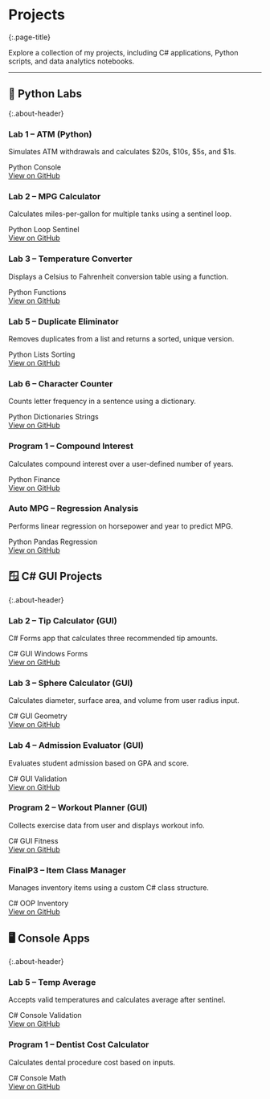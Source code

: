 # Projects
{:.page-title}

Explore a collection of my projects, including C# applications, Python scripts, and data analytics notebooks.

---

## 🧪 Python Labs
{:.about-header}

<div class="project-card">
  <h3>Lab 1 – ATM (Python)</h3>
  <p>Simulates ATM withdrawals and calculates $20s, $10s, $5s, and $1s.</p>
  <div class="project-tags"><span class="tag">Python</span> <span class="tag">Console</span></div>
  <a href="https://github.com/masontatafu/ATM-Simulation" target="_blank">View on GitHub</a>
</div>

<div class="project-card">
  <h3>Lab 2 – MPG Calculator</h3>
  <p>Calculates miles-per-gallon for multiple tanks using a sentinel loop.</p>
  <div class="project-tags"><span class="tag">Python</span> <span class="tag">Loop</span> <span class="tag">Sentinel</span></div>
  <a href="https://github.com/masontatafu/MPG-Calculator" target="_blank">View on GitHub</a>
</div>

<div class="project-card">
  <h3>Lab 3 – Temperature Converter</h3>
  <p>Displays a Celsius to Fahrenheit conversion table using a function.</p>
  <div class="project-tags"><span class="tag">Python</span> <span class="tag">Functions</span></div>
  <a href="https://github.com/masontatafu/Temperature-Converter" target="_blank">View on GitHub</a>
</div>

<div class="project-card">
  <h3>Lab 5 – Duplicate Eliminator</h3>
  <p>Removes duplicates from a list and returns a sorted, unique version.</p>
  <div class="project-tags"><span class="tag">Python</span> <span class="tag">Lists</span> <span class="tag">Sorting</span></div>
  <a href="https://github.com/masontatafu/Duplicate-Eliminator" target="_blank">View on GitHub</a>
</div>

<div class="project-card">
  <h3>Lab 6 – Character Counter</h3>
  <p>Counts letter frequency in a sentence using a dictionary.</p>
  <div class="project-tags"><span class="tag">Python</span> <span class="tag">Dictionaries</span> <span class="tag">Strings</span></div>
  <a href="https://github.com/masontatafu/Character-Counter" target="_blank">View on GitHub</a>
</div>

<div class="project-card">
  <h3>Program 1 – Compound Interest</h3>
  <p>Calculates compound interest over a user-defined number of years.</p>
  <div class="project-tags"><span class="tag">Python</span> <span class="tag">Finance</span></div>
  <a href="https://github.com/masontatafu/Compound-Interest-Calculator" target="_blank">View on GitHub</a>
</div>

<div class="project-card">
  <h3>Auto MPG – Regression Analysis</h3>
  <p>Performs linear regression on horsepower and year to predict MPG.</p>
  <div class="project-tags"><span class="tag">Python</span> <span class="tag">Pandas</span> <span class="tag">Regression</span></div>
  <a href="https://github.com/masontatafu/Auto-MPG-Regression" target="_blank">View on GitHub</a>
</div>


## 🪟 C# GUI Projects
{:.about-header}

<div class="project-card">
  <h3>Lab 2 – Tip Calculator (GUI)</h3>
  <p>C# Forms app that calculates three recommended tip amounts.</p>
  <div class="project-tags"><span class="tag">C#</span> <span class="tag">GUI</span> <span class="tag">Windows Forms</span></div>
  <a href="https://github.com/masontatafu/Tip-Calculator-GUI" target="_blank">View on GitHub</a>
</div>

<div class="project-card">
  <h3>Lab 3 – Sphere Calculator (GUI)</h3>
  <p>Calculates diameter, surface area, and volume from user radius input.</p>
  <div class="project-tags"><span class="tag">C#</span> <span class="tag">GUI</span> <span class="tag">Geometry</span></div>
  <a href="https://github.com/masontatafu/Sphere-Calculator-GUI" target="_blank">View on GitHub</a>
</div>

<div class="project-card">
  <h3>Lab 4 – Admission Evaluator (GUI)</h3>
  <p>Evaluates student admission based on GPA and score.</p>
  <div class="project-tags"><span class="tag">C#</span> <span class="tag">GUI</span> <span class="tag">Validation</span></div>
  <a href="https://github.com/masontatafu/Admissions-GUI" target="_blank">View on GitHub</a>
</div>

<div class="project-card">
  <h3>Program 2 – Workout Planner (GUI)</h3>
  <p>Collects exercise data from user and displays workout info.</p>
  <div class="project-tags"><span class="tag">C#</span> <span class="tag">GUI</span> <span class="tag">Fitness</span></div>
  <a href="https://github.com/masontatafu/Workout-Planner-GUI" target="_blank">View on GitHub</a>
</div>

<div class="project-card">
  <h3>FinalP3 – Item Class Manager</h3>
  <p>Manages inventory items using a custom C# class structure.</p>
  <div class="project-tags"><span class="tag">C#</span> <span class="tag">OOP</span> <span class="tag">Inventory</span></div>
  <a href="https://github.com/masontatafu/Item-Manager" target="_blank">View on GitHub</a>
</div>


## 🖥️ Console Apps
{:.about-header}

<div class="project-card">
  <h3>Lab 5 – Temp Average</h3>
  <p>Accepts valid temperatures and calculates average after sentinel.</p>
  <div class="project-tags"><span class="tag">C#</span> <span class="tag">Console</span> <span class="tag">Validation</span></div>
  <a href="https://github.com/masontatafu/Temperature-Average-Calculator" target="_blank">View on GitHub</a>
</div>

<div class="project-card">
  <h3>Program 1 – Dentist Cost Calculator</h3>
  <p>Calculates dental procedure cost based on inputs.</p>
  <div class="project-tags"><span class="tag">C#</span> <span class="tag">Console</span> <span class="tag">Math</span></div>
  <a href="https://github.com/masontatafu/Dentist-Appointment-Cost-Calculator" target="_blank">View on GitHub</a>
</div>

